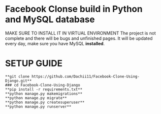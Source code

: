 # Facebook Clonse build in Python and MySQL database
MAKE SURE TO INSTALL IT IN VIRTUAL ENVIRONMENT
The project is not complete and there will be bugs and unfinished pages.
It will be updated every day, make sure you have MySQL **installed**.

# SETUP GUIDE
    **git clone https://github.com/Dachii11/Facebook-Clone-Using-Django.git**
    ### cd Facebook-Clone-Using-Django
    **pip install -r requirements.txt**
    **python manage.py makemigrations**
    **python manage.py migrate**
    **python manage.py createsuperuser**
    **python manage.py runserver**
